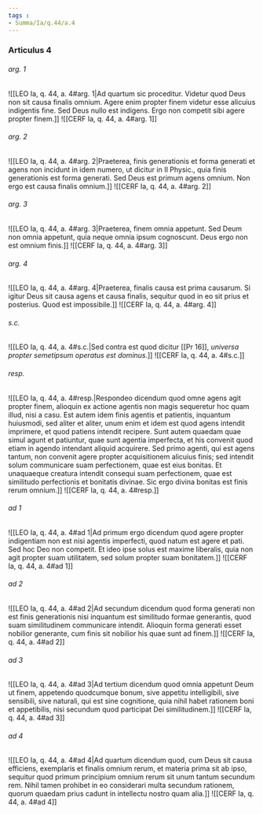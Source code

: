 ```yaml
---
tags : 
- Summa/Ia/q.44/a.4
---
```


### Articulus 4

###### arg. 1
![[LEO Ia, q. 44, a. 4#arg. 1|Ad quartum sic proceditur. Videtur quod Deus non sit causa finalis omnium. Agere enim propter finem videtur esse alicuius indigentis fine. Sed Deus nullo est indigens. Ergo non competit sibi agere propter finem.]]
![[CERF Ia, q. 44, a. 4#arg. 1]]

###### arg. 2
![[LEO Ia, q. 44, a. 4#arg. 2|Praeterea, finis generationis et forma generati et agens non incidunt in idem numero, ut dicitur in II Physic., quia finis generationis est forma generati. Sed Deus est primum agens omnium. Non ergo est causa finalis omnium.]]
![[CERF Ia, q. 44, a. 4#arg. 2]]

###### arg. 3
![[LEO Ia, q. 44, a. 4#arg. 3|Praeterea, finem omnia appetunt. Sed Deum non omnia appetunt, quia neque omnia ipsum cognoscunt. Deus ergo non est omnium finis.]]
![[CERF Ia, q. 44, a. 4#arg. 3]]

###### arg. 4
![[LEO Ia, q. 44, a. 4#arg. 4|Praeterea, finalis causa est prima causarum. Si igitur Deus sit causa agens et causa finalis, sequitur quod in eo sit prius et posterius. Quod est impossibile.]]
![[CERF Ia, q. 44, a. 4#arg. 4]]

###### s.c.
![[LEO Ia, q. 44, a. 4#s.c.|Sed contra est quod dicitur [[Pr 16]], *universa propter semetipsum operatus est dominus*.]]
![[CERF Ia, q. 44, a. 4#s.c.]]

###### resp.
![[LEO Ia, q. 44, a. 4#resp.|Respondeo dicendum quod omne agens agit propter finem, alioquin ex actione agentis non magis sequeretur hoc quam illud, nisi a casu. Est autem idem finis agentis et patientis, inquantum huiusmodi, sed aliter et aliter, unum enim et idem est quod agens intendit imprimere, et quod patiens intendit recipere. Sunt autem quaedam quae simul agunt et patiuntur, quae sunt agentia imperfecta, et his convenit quod etiam in agendo intendant aliquid acquirere. Sed primo agenti, qui est agens tantum, non convenit agere propter acquisitionem alicuius finis; sed intendit solum communicare suam perfectionem, quae est eius bonitas. Et unaquaeque creatura intendit consequi suam perfectionem, quae est similitudo perfectionis et bonitatis divinae. Sic ergo divina bonitas est finis rerum omnium.]]
![[CERF Ia, q. 44, a. 4#resp.]]

###### ad 1
![[LEO Ia, q. 44, a. 4#ad 1|Ad primum ergo dicendum quod agere propter indigentiam non est nisi agentis imperfecti, quod natum est agere et pati. Sed hoc Deo non competit. Et ideo ipse solus est maxime liberalis, quia non agit propter suam utilitatem, sed solum propter suam bonitatem.]]
![[CERF Ia, q. 44, a. 4#ad 1]]

###### ad 2
![[LEO Ia, q. 44, a. 4#ad 2|Ad secundum dicendum quod forma generati non est finis generationis nisi inquantum est similitudo formae generantis, quod suam similitudinem communicare intendit. Alioquin forma generati esset nobilior generante, cum finis sit nobilior his quae sunt ad finem.]]
![[CERF Ia, q. 44, a. 4#ad 2]]

###### ad 3
![[LEO Ia, q. 44, a. 4#ad 3|Ad tertium dicendum quod omnia appetunt Deum ut finem, appetendo quodcumque bonum, sive appetitu intelligibili, sive sensibili, sive naturali, qui est sine cognitione, quia nihil habet rationem boni et appetibilis, nisi secundum quod participat Dei similitudinem.]]
![[CERF Ia, q. 44, a. 4#ad 3]]

###### ad 4
![[LEO Ia, q. 44, a. 4#ad 4|Ad quartum dicendum quod, cum Deus sit causa efficiens, exemplaris et finalis omnium rerum, et materia prima sit ab ipso, sequitur quod primum principium omnium rerum sit unum tantum secundum rem. Nihil tamen prohibet in eo considerari multa secundum rationem, quorum quaedam prius cadunt in intellectu nostro quam alia.]]
![[CERF Ia, q. 44, a. 4#ad 4]]

